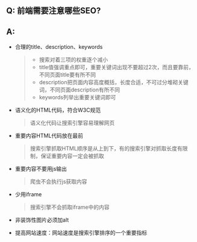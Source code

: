 ## Q: 前端需要注意哪些SEO?

## A:

* 合理的title、description、keywords
  >* 搜索对着三项的权重逐个减小
  >* title值强调重点即可，重要关键词出现不要超过2次，而且要靠前，不同页面title要有所不同
  >* description把页面内容高度概括，长度合适，不可过分堆砌关键词，不同页面description有所不同
  >* keywords列举出重要关键词即可

* 语义化的HTML代码，符合W3C规范
  > 语义化代码让搜索引擎容易理解网页

* 重要内容HTML代码放在最前
  > 搜索引擎抓取HTML顺序是从上到下，有的搜索引擎对抓取长度有限制，保证重要内容一定会被抓取

* 重要内容不要用js输出
  > 爬虫不会执行js获取内容
* 少用iframe
  > 搜索引擎不会抓取iframe中的内容

* 非装饰性图片必须加alt

* 提高网站速度：网站速度是搜索引擎排序的一个重要指标